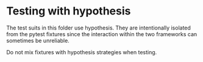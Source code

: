 # Testing with hypothesis
The test suits in this folder use hypothesis. They are intentionally isolated from the pytest fixtures since the interaction within the two frameworks can sometimes be unreliable.

Do not mix fixtures with hypothesis strategies when testing.
